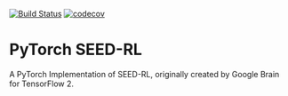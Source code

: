 [![Build Status](https://travis-ci.com/mjanschek/pytorch_seed_rl.svg?token=YDiKaMKpyKq9G4pP8FsY&branch=develop)](https://travis-ci.com/mjanschek/pytorch_seed_rl) 
[![codecov](https://codecov.io/gh/mjanschek/pytorch_seed_rl/branch/develop/graph/badge.svg)](https://codecov.io/gh/mjanschek/pytorch_seed_rl)

# PyTorch SEED-RL
A PyTorch Implementation of SEED-RL, originally created by Google Brain for TensorFlow 2.

